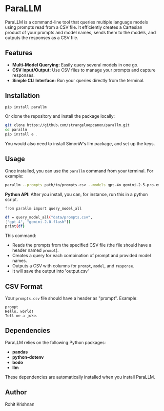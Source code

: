 # ParaLLM
ParaLLM is a command-line tool that queries multiple language models using prompts read from a CSV file. It efficiently creates a Cartesian product of your prompts and model names, sends them to the models, and outputs the responses as a CSV file.

## Features

- **Multi-Model Querying:** Easily query several models in one go.
- **CSV Input/Output:** Use CSV files to manage your prompts and capture responses.
- **Simple CLI Interface:** Run your queries directly from the terminal.

## Installation

```bash
pip install parallm
```

Or clone the repository and install the package locally:

```bash
git clone https://github.com/strangeloopcanon/parallm.git
cd parallm
pip install e .
```
You would also need to install SimonW's llm package, and set up the keys.

## Usage
Once installed, you can use the `parallm` command from your terminal. For example:

```bash
parallm --prompts path/to/prompts.csv --models gpt-4o gemini-2.5-pro-exp-03-25 claude-3.7-sonnet
```
**Python API**: After you install, you can, for instance, run this in a python script.
```bash
from parallm import query_model_all

df = query_model_all("data/prompts.csv",
["gpt-4", "gemini-2.0-flash"])
print(df)
```

This command:
- Reads the prompts from the specified CSV file (the file should have a header named `prompt`).
- Creates a query for each combination of prompt and provided model names.
- Outputs a CSV with columns for `prompt`, `model`, and `response`.
- It will save the output into 'output.csv'

## CSV Format
Your `prompts.csv` file should have a header as "prompt". Example:

```csv
prompt
Hello, world!
Tell me a joke.
```

## Dependencies
ParaLLM relies on the following Python packages:
- **pandas**
- **python-dotenv**
- **bodo**
- **llm**

These dependencies are automatically installed when you install ParaLLM.

## Author
Rohit Krishnan